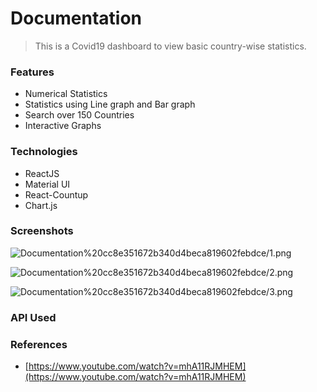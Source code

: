
# Documentation

> This is a Covid19 dashboard to view basic country-wise statistics.

### Features

- Numerical Statistics
- Statistics using Line graph and Bar graph
- Search over 150 Countries
- Interactive Graphs

### Technologies

- ReactJS
- Material UI
- React-Countup
- Chart.js

### Screenshots

![Documentation%20cc8e351672b340d4beca819602febdce/1.png](Documentation%20cc8e351672b340d4beca819602febdce/1.png)

![Documentation%20cc8e351672b340d4beca819602febdce/2.png](Documentation%20cc8e351672b340d4beca819602febdce/2.png)

![Documentation%20cc8e351672b340d4beca819602febdce/3.png](Documentation%20cc8e351672b340d4beca819602febdce/3.png)

### API Used

[](https://covid19.mathdro.id/api/)

### References

- [https://www.youtube.com/watch?v=mhA11RJMHEM](https://www.youtube.com/watch?v=mhA11RJMHEM)
